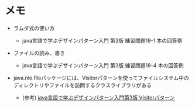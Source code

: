 # メモ

* ラムダ式の使い方
  * java言語で学ぶデザインパターン入門 第3版 練習問題19-1 本の回答例

* ファイルの読み、書き
  * java言語で学ぶデザインパターン入門 第3版 練習問題18-4 本の回答例

* java.nio.fileパッケージには、Visitorパターンを使ってファイルシステム中のディレクトリやファイルを訪問するクラスライブラリがある
  *  (参考) [java言語で学ぶデザインパターン入門第3版 Visitorパターン](https://github.com/grace2riku/design_patterns_java_copy/blob/main/ch_13_Visitor/Exercises/13_3/13_3.md)
